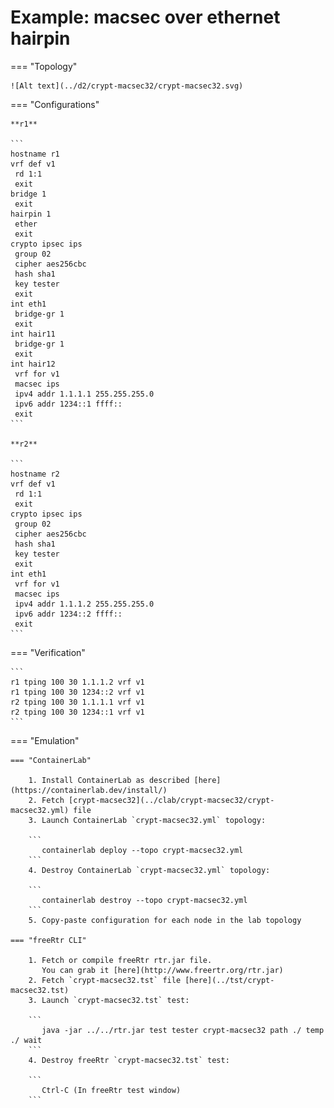 # Example: macsec over ethernet hairpin

=== "Topology"

    ![Alt text](../d2/crypt-macsec32/crypt-macsec32.svg)

=== "Configurations"

    **r1**

    ```
    hostname r1
    vrf def v1
     rd 1:1
     exit
    bridge 1
     exit
    hairpin 1
     ether
     exit
    crypto ipsec ips
     group 02
     cipher aes256cbc
     hash sha1
     key tester
     exit
    int eth1
     bridge-gr 1
     exit
    int hair11
     bridge-gr 1
     exit
    int hair12
     vrf for v1
     macsec ips
     ipv4 addr 1.1.1.1 255.255.255.0
     ipv6 addr 1234::1 ffff::
     exit
    ```

    **r2**

    ```
    hostname r2
    vrf def v1
     rd 1:1
     exit
    crypto ipsec ips
     group 02
     cipher aes256cbc
     hash sha1
     key tester
     exit
    int eth1
     vrf for v1
     macsec ips
     ipv4 addr 1.1.1.2 255.255.255.0
     ipv6 addr 1234::2 ffff::
     exit
    ```

=== "Verification"

    ```
    r1 tping 100 30 1.1.1.2 vrf v1
    r1 tping 100 30 1234::2 vrf v1
    r2 tping 100 30 1.1.1.1 vrf v1
    r2 tping 100 30 1234::1 vrf v1
    ```

=== "Emulation"

    === "ContainerLab"

        1. Install ContainerLab as described [here](https://containerlab.dev/install/)  
        2. Fetch [crypt-macsec32](../clab/crypt-macsec32/crypt-macsec32.yml) file  
        3. Launch ContainerLab `crypt-macsec32.yml` topology:  

        ```
           containerlab deploy --topo crypt-macsec32.yml  
        ```
        4. Destroy ContainerLab `crypt-macsec32.yml` topology:  

        ```
           containerlab destroy --topo crypt-macsec32.yml  
        ```
        5. Copy-paste configuration for each node in the lab topology

    === "freeRtr CLI"

        1. Fetch or compile freeRtr rtr.jar file.  
           You can grab it [here](http://www.freertr.org/rtr.jar)  
        2. Fetch `crypt-macsec32.tst` file [here](../tst/crypt-macsec32.tst)  
        3. Launch `crypt-macsec32.tst` test:  

        ```
           java -jar ../../rtr.jar test tester crypt-macsec32 path ./ temp ./ wait
        ```
        4. Destroy freeRtr `crypt-macsec32.tst` test:  

        ```
           Ctrl-C (In freeRtr test window)
        ```

